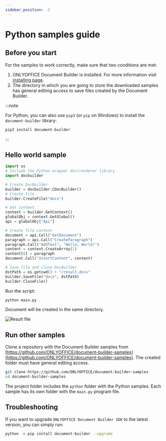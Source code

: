 ```yaml
---
sidebar_position: -2
---
```


# Python samples guide

## Before you start

For the samples to work correctly, make sure that two conditions are met:

1. ONLYOFFICE Document Builder is installed. For more information visit [installing page](../get-started/installing.md).
2. The directory in which you are going to store the downloaded samples has general editing access to save files created by the Document Builder.

:::note

For Python, you can also use `pip3` (or `pip` on Windows) to install the `document-builder` library:

```bash
pip3 install document-builder
```

:::

## Hello world sample

```py
import os
# Include the Python wrapper doctrenderer library
import docbuilder

# Create DocBuilder
builder = docbuilder.CDocBuilder()
# Create file
builder.CreateFile("docx")

# Get context
context = builder.GetContext()
globalObj = context.GetGlobal()
api = globalObj["Api"]

# Create file content
document = api.Call("GetDocument")
paragraph = api.Call("CreateParagraph")
paragraph.Call("AddText", "Hello, World!")
content = context.CreateArray(1)
content[0] = paragraph
document.Call("InsertContent", content)

# Save file and close DocBuilder
dstPath = os.getcwd() + "/result.docx"
builder.SaveFile("docx", dstPath)
builder.CloseFile()
```

Run the script:

```sh
python main.py
```

Document will be created in the same directory.

![Result file](/assets/images/docbuilder/python-result-file.png)

## Run other samples

Clone a repository with the Document Builder samples from [https://github.com/ONLYOFFICE/document-builder-samples](https://github.com/ONLYOFFICE/document-builder-samples). The created folder must have general editing access.

```bash
git clone https://github.com/ONLYOFFICE/document-builder-samples
cd document-builder-samples
```

The project folder includes the `python` folder with the Python samples. Each sample has its own folder with the `main.py` program file.

## Troubleshooting

If you want to upgrade `ONLYOFFICE Document Builder SDK` to the latest version, you can simply run:

```sh
python -m pip install document-builder --upgrade
```
